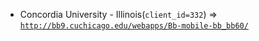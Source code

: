  - Concordia University - Illinois(`client_id=332`) => [`http://bb9.cuchicago.edu/webapps/Bb-mobile-bb_bb60/`](http://bb9.cuchicago.edu/webapps/Bb-mobile-bb_bb60/)

